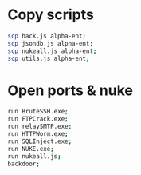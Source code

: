 # Copy scripts
```sh
scp hack.js alpha-ent;
scp jsondb.js alpha-ent;
scp nukeall.js alpha-ent;
scp utils.js alpha-ent;
```

# Open ports & nuke
```sh
run BruteSSH.exe;
run FTPCrack.exe;
run relaySMTP.exe;
run HTTPWorm.exe;
run SQLInject.exe;
run NUKE.exe;
run nukeall.js;
backdoor;
```
